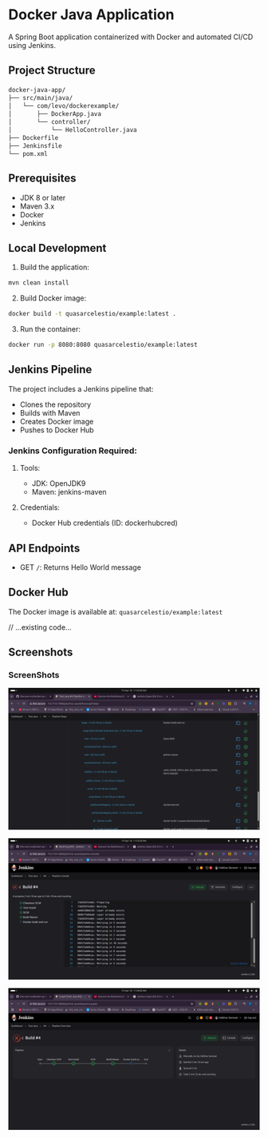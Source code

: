 # Docker Java Application

A Spring Boot application containerized with Docker and automated CI/CD using Jenkins.

## Project Structure

```
docker-java-app/
├── src/main/java/
│   └── com/levo/dockerexample/
│       ├── DockerApp.java
│       └── controller/
│           └── HelloController.java
├── Dockerfile
├── Jenkinsfile
└── pom.xml
```

## Prerequisites

- JDK 8 or later
- Maven 3.x
- Docker
- Jenkins

## Local Development

1. Build the application:
```bash
mvn clean install
```

2. Build Docker image:
```bash
docker build -t quasarcelestio/example:latest .
```

3. Run the container:
```bash
docker run -p 8080:8080 quasarcelestio/example:latest
```

## Jenkins Pipeline

The project includes a Jenkins pipeline that:
- Clones the repository
- Builds with Maven
- Creates Docker image
- Pushes to Docker Hub

### Jenkins Configuration Required:

1. Tools:
   - JDK: OpenJDK9
   - Maven: jenkins-maven

2. Credentials:
   - Docker Hub credentials (ID: dockerhubcred)

## API Endpoints

- GET `/`: Returns Hello World message

## Docker Hub

The Docker image is available at:
`quasarcelestio/example:latest`

// ...existing code...

## Screenshots

### ScreenShots
![SS](SS/Screenshot%20from%202025-04-18%2011-53-42.png)

![SS](SS/Screenshot%20from%202025-04-18%2011-53-52.png)

![SS](SS/Screenshot%20from%202025-04-18%2011-54-05.png)
